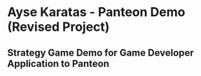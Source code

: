 # Ayse Karatas - Panteon Demo (Revised Project)
## Strategy Game Demo for Game Developer Application to Panteon
